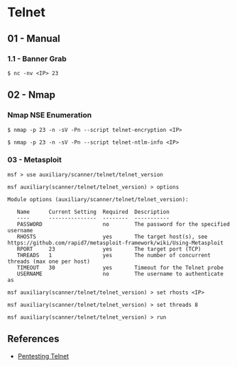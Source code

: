 # Telnet

## 01 - Manual

### 1.1 - Banner Grab

`$ nc -nv <IP> 23`

## 02 - Nmap

### Nmap NSE Enumeration

`$ nmap -p 23 -n -sV -Pn --script telnet-encryption <IP>`

`$ nmap -p 23 -n -sV -Pn --script telnet-ntlm-info <IP>`

### 03 - Metasploit

```
msf > use auxiliary/scanner/telnet/telnet_version

msf auxiliary(scanner/telnet/telnet_version) > options

Module options (auxiliary/scanner/telnet/telnet_version):

   Name      Current Setting  Required  Description 
   ----      ---------------  --------  ----------- 
   PASSWORD                   no        The password for the specified username 
   RHOSTS                     yes       The target host(s), see https://github.com/rapid7/metasploit-framework/wiki/Using-Metasploit
   RPORT     23               yes       The target port (TCP) 
   THREADS   1                yes       The number of concurrent threads (max one per host) 
   TIMEOUT   30               yes       Timeout for the Telnet probe 
   USERNAME                   no        The username to authenticate as 

msf auxiliary(scanner/telnet/telnet_version) > set rhosts <IP>

msf auxiliary(scanner/telnet/telnet_version) > set threads 8

msf auxiliary(scanner/telnet/telnet_version) > run
```

## References

- [Pentesting Telnet](https://book.hacktricks.xyz/pentesting/pentesting-telnet)